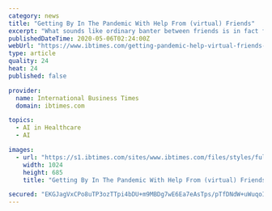 ```yaml
---
category: news
title: "Getting By In The Pandemic With Help From (virtual) Friends"
excerpt: "What sounds like ordinary banter between friends is in fact from a chatbot created with artificial intelligence. The custom-designed chatbots in this case come from California-based startup Replika and are intended to be virtual friends for people needing a connection."
publishedDateTime: 2020-05-06T02:24:00Z
webUrl: "https://www.ibtimes.com/getting-pandemic-help-virtual-friends-2970915"
type: article
quality: 24
heat: 24
published: false

provider:
  name: International Business Times
  domain: ibtimes.com

topics:
  - AI in Healthcare
  - AI

images:
  - url: "https://s1.ibtimes.com/sites/www.ibtimes.com/files/styles/full/public/2020/05/05/virtual-friends-created-by-the-mobile-application-replika.jpg"
    width: 1024
    height: 685
    title: "Getting By In The Pandemic With Help From (virtual) Friends"

secured: "EKGJagVxCPo8uTP3ozTTpi4bDU+m9MBDg7wE6Ea7eAsTps/pTfDNdW+uWuqoIz7q0gNrYP2RjtgcyBtbzul/UF4RGNudVtMriIQJcCaJ/1BBm3YiB2ZTs9agMyaqG1UCAVmkNIECMaoCt3WfGuxpAH3DAvWXIDugfSr8sn3sBA6oZb5XJs1Cuqd8xMkMwHS/mI9jrTbiD5K/LO8ickYDvZ3SD4yAEfPDSp4Ei1IQUtdi4nXonskWWvGLgTs6mWw1EEhDVA0lqNO5tvc55tLcrf6OKWI3eGwwpUoYTOEBYvwkOu/t6LTR730inU9AY7X8;0hf3XPaApiy7UkTnQ+//Cg=="
---
```


